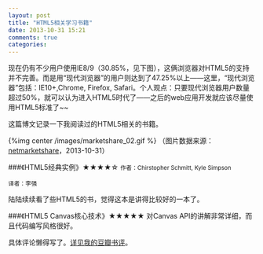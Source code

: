 ```yaml
---
layout: post
title: "HTML5相关学习书籍"
date: 2013-10-31 15:21
comments: true
categories: 
---
```


现在仍有不少用户使用IE8/9（30.85%，见下图），这俩浏览器对HTML5的支持并不完善。而是用“现代浏览器”的用户则达到了47.25%以上——这里，“现代浏览器”包括：IE10+,Chrome, Firefox, Safari。个人观点：只要现代浏览器用户数量超过50%，就可以认为进入HTML5时代了——之后的web应用开发就应该尽量使用HTML5标准了~~

这篇博文记录一下我阅读过的HTML5相关的书籍。
<!-- more --> 

{%img center /images/marketshare_02.gif %}
（图片数据来源：<a href="http://www.netmarketshare.com/">netmarketshare</a>，2013-10-31）

###《HTML5经典实例》★★★★☆
<small>作者：Chirstopher Schmitt, Kyle Simpson</small>

<small>译者：李强</small>

陆陆续续看了些HTML5的书，觉得这本是讲得比较好的一本了。


###《HTML5 Canvas核心技术》★★★★★
对Canvas API的讲解非常详细，而且代码编写风格很好。

具体评论懒得写了。<a href="http://book.douban.com/review/6304135/">详见我的豆瓣书评</a>。

